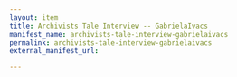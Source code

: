```yaml
---
layout: item
title: Archivists Tale Interview -- GabrielaIvacs
manifest_name: archivists-tale-interview-gabrielaivacs
permalink: archivists-tale-interview-gabrielaivacs
external_manifest_url: 

---
```

<!-- Add an essay or interpretive material below this line,
using HTML or markdown.  Do not modify this file above this line -->
